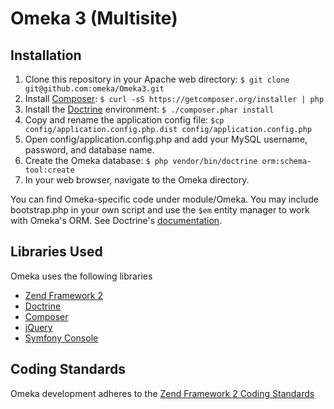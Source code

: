 # Omeka 3 (Multisite)

## Installation

1. Clone this repository in your Apache web directory:
   `$ git clone git@github.com:omeka/Omeka3.git`
2. Install [Composer](http://getcomposer.org/): 
   `$ curl -sS https://getcomposer.org/installer | php`
3. Install the [Doctrine](http://www.doctrine-project.org/) environment: 
   `$ ./composer.phar install`
4. Copy and rename the application config file: 
   `$cp config/application.config.php.dist config/application.config.php`
5. Open config/application.config.php and add your MySQL username, password, and 
   database name.
6. Create the Omeka database: `$ php vendor/bin/doctrine orm:schema-tool:create`
7. In your web browser, navigate to the Omeka directory.

You can find Omeka-specific code under module/Omeka. You may include 
bootstrap.php in your own script and use the `$em` entity manager to work with 
Omeka's ORM. See Doctrine's 
[documentation](http://docs.doctrine-project.org/projects/doctrine-orm/en/latest/index.html).

## Libraries Used

Omeka uses the following libraries

* [Zend Framework 2](http://framework.zend.com/)
* [Doctrine](http://www.doctrine-project.org/)
* [Composer](http://getcomposer.org/)
* [jQuery](http://jquery.com/)
* [Symfony Console](http://symfony.com/doc/current/components/console/introduction.html)

## Coding Standards

Omeka development adheres to the [Zend Framework 2 Coding Standards](http://framework.zend.com/wiki/display/ZFDEV2/Coding+Standards)